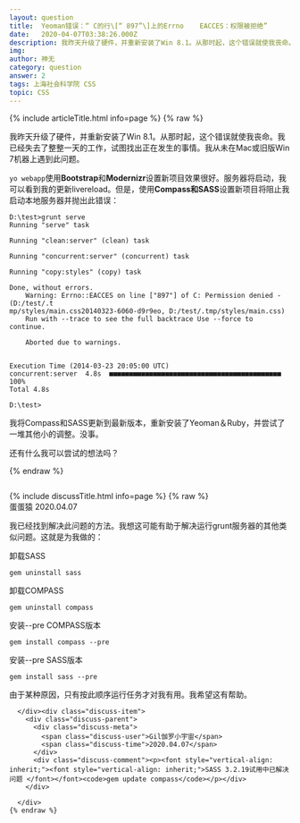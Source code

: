 ```yaml
---
layout: question
title:  Yeoman错误：“ C的行\[“ 897”\]上的Errno    EACCES：权限被拒绝”
date:   2020-04-07T03:38:26.000Z
description: 我昨天升级了硬件，并重新安装了Win 8.1。从那时起，这个错误就使我丧命。我已经失去了整整一天的工作，试图找出正在发生的事情。我从未在Mac或旧版Win...
img: 
author: 神无
category: question
answer: 2
tags: 上海社会科学院 CSS
topic: CSS
---
```

<div class="article-root">
  <div class="article">
    {% include articleTitle.html info=page %}
    {% raw %}
    <div class="article-content"><p><font style="vertical-align: inherit;"><font style="vertical-align: inherit;">我昨天升级了硬件，并重新安装了Win 8.1。</font><font style="vertical-align: inherit;">从那时起，这个错误就使我丧命。</font><font style="vertical-align: inherit;">我已经失去了整整一天的工作，试图找出正在发生的事情。</font><font style="vertical-align: inherit;">我从未在Mac或旧版Win 7机器上遇到此问题。</font></font></p>

<p><font style="vertical-align: inherit;"></font><code>yo webapp</code><font style="vertical-align: inherit;"><font style="vertical-align: inherit;">使用</font></font><strong><font style="vertical-align: inherit;"><font style="vertical-align: inherit;">Bootstrap</font></font></strong><font style="vertical-align: inherit;"><font style="vertical-align: inherit;">和</font></font><strong><font style="vertical-align: inherit;"><font style="vertical-align: inherit;">Modernizr</font></font></strong><font style="vertical-align: inherit;"><font style="vertical-align: inherit;">设置新项目</font><font style="vertical-align: inherit;">效果很好。</font><font style="vertical-align: inherit;">服务器将启动，我可以看到我的更新livereload。</font><font style="vertical-align: inherit;">但是，使用</font></font><strong><font style="vertical-align: inherit;"><font style="vertical-align: inherit;">Compass和SASS</font></font></strong><font style="vertical-align: inherit;"><font style="vertical-align: inherit;">设置新项目</font><font style="vertical-align: inherit;">将阻止我启动本地服务器并抛出此错误：</font></font></p>

<pre><code>D:\test&gt;grunt serve<font></font>
Running "serve" task<font></font>
<font></font>
Running "clean:server" (clean) task<font></font>
<font></font>
Running "concurrent:server" (concurrent) task<font></font>
<font></font>
Running "copy:styles" (copy) task<font></font>
<font></font>
Done, without errors.<font></font>
    Warning: Errno::EACCES on line ["897"] of C: Permission denied - (D:/test/.t<font></font>
mp/styles/main.css20140323-6060-d9r9eo, D:/test/.tmp/styles/main.css)<font></font>
    Run with --trace to see the full backtrace Use --force to continue.<font></font>
<font></font>
    Aborted due to warnings.<font></font>
<font></font>
<font></font>
Execution Time (2014-03-23 20:05:00 UTC)<font></font>
concurrent:server  4.8s  ■■■■■■■■■■■■■■■■■■■■■■■■■■■■■■■■■■■■■■■■■■■ 100%<font></font>
Total 4.8s<font></font>
<font></font>
D:\test&gt;<font></font>
</code></pre>

<p><font style="vertical-align: inherit;"><font style="vertical-align: inherit;">我将Compass和SASS更新到最新版本，重新安装了Yeoman＆Ruby，并尝试了一堆其他小的调整。</font><font style="vertical-align: inherit;">没事。</font></font></p>

<p><font style="vertical-align: inherit;"><font style="vertical-align: inherit;">还有什么我可以尝试的想法吗？</font></font></p></div>
    {% endraw %}
  </div>
  <p style="height: 0;width:0;overflow: hidden;"> 第4092篇《Yeoman错误：“ C的行[“ 897”]上的Errno :: EACCES：权限被拒绝”》来自Winter(https://github.com/aiyld/aiyld.github.io)的站点</p>
  <div class="discuss-wrapper">
    {% include discussTitle.html info=page %}
    {% raw %}
    <div class="discuss-item">
        <div class="discuss-parent">
          <div class="discuss-meta">
            <span class="discuss-user">蛋蛋猿</span>
            <span class="discuss-time">2020.04.07</span>
          </div>
          <div class="discuss-comment"><p><font style="vertical-align: inherit;"><font style="vertical-align: inherit;">我已经找到解决此问题的方法。</font><font style="vertical-align: inherit;">我想这可能有助于解决运行grunt服务器的其他类似问题。</font><font style="vertical-align: inherit;">这就是为我做的：</font></font></p>

<p><font style="vertical-align: inherit;"><font style="vertical-align: inherit;">卸载SASS</font></font></p>

<pre><code>gem uninstall sass
</code></pre>

<p><font style="vertical-align: inherit;"><font style="vertical-align: inherit;">卸载COMPASS</font></font></p>

<pre><code>gem uninstall compass
</code></pre>

<p><font style="vertical-align: inherit;"><font style="vertical-align: inherit;">安装--pre COMPASS版本</font></font></p>

<pre><code>gem install compass --pre
</code></pre>

<p><font style="vertical-align: inherit;"><font style="vertical-align: inherit;">安装--pre SASS版本</font></font></p>

<pre><code>gem install sass --pre
</code></pre>

<p><font style="vertical-align: inherit;"><font style="vertical-align: inherit;">由于某种原因，只有按此顺序运行任务才对我有用。</font><font style="vertical-align: inherit;">我希望这有帮助。</font></font></p></div>
        </div>
        
      </div><div class="discuss-item">
        <div class="discuss-parent">
          <div class="discuss-meta">
            <span class="discuss-user">Gil伽罗小宇宙</span>
            <span class="discuss-time">2020.04.07</span>
          </div>
          <div class="discuss-comment"><p><font style="vertical-align: inherit;"><font style="vertical-align: inherit;">SASS 3.2.19试用中已解决问题 </font></font><code>gem update compass</code></p></div>
        </div>
        
      </div>
    {% endraw %}
  </div>
<div>
